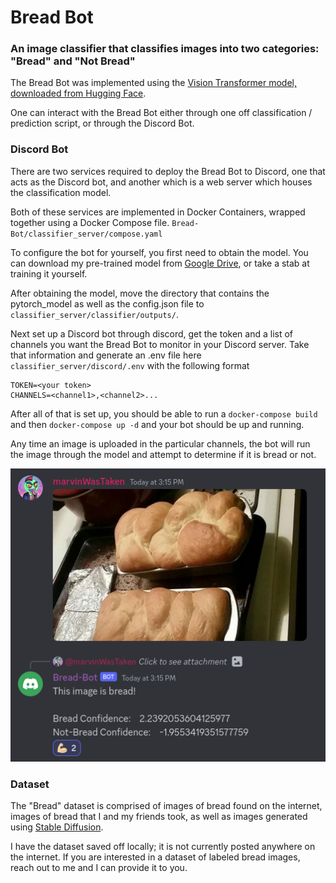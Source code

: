# Bread Bot
### An image classifier that classifies images into two categories: "Bread" and "Not Bread"

The Bread Bot was implemented using the [Vision Transformer model, downloaded from Hugging Face](https://huggingface.co/docs/transformers/model_doc/vit).

One can interact with the Bread Bot either through one off classification / prediction script, or through the Discord Bot.

### Discord Bot
There are two services required to deploy the Bread Bot to Discord, one that acts as the Discord bot, and another which is a web server which houses the classification model.

Both of these services are implemented in Docker Containers, wrapped together using a Docker Compose file.  `Bread-Bot/classifier_server/compose.yaml`

To configure the bot for yourself, you first need to obtain the model.  You can download my pre-trained model from [Google Drive](https://drive.google.com/file/d/174eB5PPoY_br3OCYgGZ-pkuG2749wi43/view?usp=sharing), or take a stab at training it yourself.

After obtaining the model, move the directory that contains the pytorch_model as well as the config.json file to `classifier_server/classifier/outputs/`.

Next set up a Discord bot through discord, get the token and a list of channels you want the Bread Bot to monitor in your Discord server.  Take that information and generate an .env file here `classifier_server/discord/.env` with the following format
```
TOKEN=<your token>
CHANNELS=<channel1>,<channel2>...
```

After all of that is set up, you should be able to run a `docker-compose build` and then `docker-compose up -d` and your bot should be up and running.

Any time an image is uploaded in the particular channels, the bot will run the image through the model and attempt to determine if it is bread or not.


![Discord Bread Bot](breadbot_demo.png "Breadbot Demo")

### Dataset
The "Bread" dataset is comprised of images of bread found on the internet, images of bread that I and my friends took, as well as images generated using [Stable Diffusion](https://huggingface.co/spaces/stabilityai/stable-diffusion).

I have the dataset saved off locally; it is not currently posted anywhere on the internet.  If you are interested in a dataset of labeled bread images, reach out to me and I can provide it to you.
